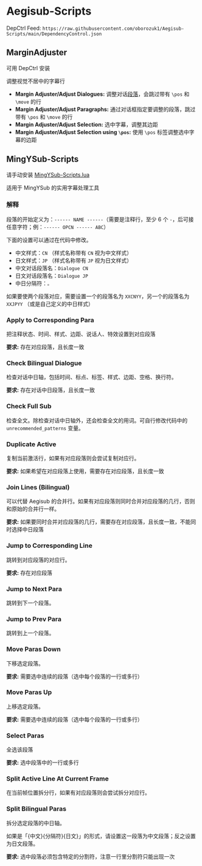 # Aegisub-Scripts

DepCtrl Feed: `https://raw.githubusercontent.com/oborozuk1/Aegisub-Scripts/main/DependencyControl.json`

## MarginAdjuster

可用 DepCtrl 安装

调整视觉不居中的字幕行

- **Margin Adjuster/Adjust Dialogues:** 调整对话[段落](#解释)，会跳过带有 `\pos` 和 `\move` 的行
- **Margin Adjuster/Adjust Paragraphs:** 通过对话框指定要调整的段落，跳过带有 `\pos` 和 `\move` 的行
- **Margin Adjuster/Adjust Selection:** 选中字幕，调整其边距
- **Margin Adjuster/Adjust Selection using `\pos`:** 使用 `\pos` 标签调整选中字幕的边距

## MingYSub-Scripts

请手动安装 [MingYSub-Scripts.lua](./macros/MingYSub-Scripts.lua)

适用于 MingYSub 的实用字幕处理工具

### 解释

段落的开始定义为：`------ NAME ------`（需要是注释行，至少 6 个 `-`，后可接任意字符；例：`------ OPCN ------ ABC`）

下面的设置可以通过在代码中修改。
- 中文样式：`CN` （样式名称带有 `CN` 视为中文样式）
- 日文样式：`JP` （样式名称带有 `JP` 视为日文样式）
- 中文对话段落名：`Dialogue CN`
- 日文对话段落名：`Dialogue JP`
- 中日分隔符：`。`

如果要使两个段落对应，需要设置一个的段落名为 `XXCNYY`，另一个的段落名为 `XXJPYY` （或是自己定义的中日样式）

### Apply to Corresponding Para

把注释状态、时间、样式、边距、说话人、特效设置到对应段落

**要求:** 存在对应段落，且长度一致

### Check Bilingual Dialogue

检查对话中日轴，包括时间、标点、标签、样式、边距、空格、换行符。

**要求:** 存在对话中日段落，且长度一致

### Check Full Sub

检查全文。除检查对话中日轴外，还会检查全文的用词。可自行修改代码中的 `unrecommended_patterns` 变量。

### Duplicate Active

复制当前激活行，如果有对应段落则会尝试复制对应行。

**要求:** 如果希望在对应段落上使用，需要存在对应段落，且长度一致

### Join Lines (Bilingual)

可以代替 Aegisub 的合并行。如果有对应段落则同时合并对应段落的几行，否则和原始的合并行一样。

**要求:** 如果要同时合并对应段落的几行，需要存在对应段落，且长度一致，不能同时选择中日段落

### Jump to Corresponding Line

跳转到对应段落的对应行。

**要求:** 存在对应段落

### Jump to Next Para

跳转到下一个段落。

### Jump to Prev Para

跳转到上一个段落。

### Move Paras Down

下移选定段落。

**要求:** 需要选中连续的段落（选中每个段落的一行或多行）

### Move Paras Up

上移选定段落。

**要求:** 需要选中连续的段落（选中每个段落的一行或多行）

### Select Paras

全选该段落

**要求:** 选中段落中的一行或多行

### Split Active Line At Current Frame

在当前帧位置拆分行，如果有对应段落则会尝试拆分对应行。

### Split Bilingual Paras

拆分选定段落的中日轴。

如果是「{中文}{分隔符}{日文}」的形式，请设置这一段落为中文段落；反之设置为日文段落。

**要求:** 选中段落必须包含特定的分割符，注意一行里分割符只能出现一次

